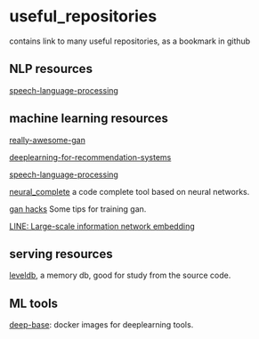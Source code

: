 # useful_repositories
contains link to many useful repositories, as a bookmark in github

## NLP resources

[speech-language-processing](https://github.com/edobashira/speech-language-processing)

## machine learning resources

[really-awesome-gan](https://github.com/nightrome/really-awesome-gan)

[deeplearning-for-recommendation-systems](https://github.com/robi56/Deep-Learning-for-Recommendation-Systems)

[speech-language-processing](https://github.com/edobashira/speech-language-processing)

[neural_complete](https://github.com/kootenpv/neural_complete) a code complete tool based on neural networks.

[gan hacks](https://github.com/soumith/ganhacks) Some tips for training gan.

[LINE: Large-scale information network embedding](https://github.com/tangjianpku/LINE)

## serving resources

[leveldb](https://github.com/google/leveldb), a memory db, good for study from the source code.

## ML tools
[deep-base](https://github.com/dominiek/deep-base): docker images for deeplearning tools.
